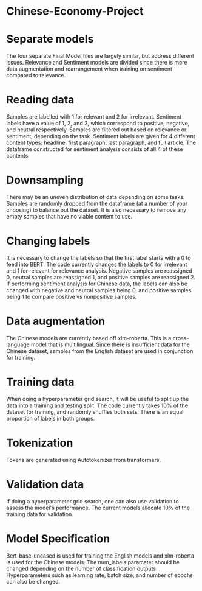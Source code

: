 # Chinese-Economy-Project
# Separate models
The four separate Final Model files are largely similar, but address different issues. Relevance and Sentiment models are divided since there is more data augmentation and rearrangement when training on sentiment compared to relevance.

# Reading data
Samples are labelled with 1 for relevant and 2 for irrelevant. Sentiment labels have a value of 1, 2, and 3, which correspond to positive, negative, and neutral respectively. Samples are filtered out based on relevance or sentiment, depending on the task. 
Sentiment labels are given for 4 different content types: headline, first paragraph, last paragraph, and full article. The dataframe constructed for sentiment analysis consists of all 4 of these contents.

# Downsampling
There may be an uneven distribution of data depending on some tasks. Samples are randomly dropped from the dataframe (at a number of your choosing) to balance out the dataset. It is also necessary to remove any empty samples that have no viable content to use.

# Changing labels
It is necessary to change the labels so that the first label starts with a 0 to feed into BERT. The code currently changes the labels to 0 for irrelevant and 1 for relevant for relevance analysis. Negative samples are reassigned 0, neutral samples are reassigned 1, and positive samples are reassigned 2. If performing sentiment analysis for Chinese data, the labels can also be changed with negative and neutral samples being 0, and positive samples being 1 to compare positive vs nonpositive samples.

# Data augmentation
The Chinese models are currently based off xlm-roberta. This is a cross-language model that is multilingual. Since there is insufficient data for the Chinese dataset, samples from the English dataset are used in conjunction for training.

# Training data
When doing a hyperparameter grid search, it will be useful to split up the data into a training and testing split. The code currently takes 10% of the dataset for training, and randomly shuffles both sets. There is an equal proportion of labels in both groups.

# Tokenization
Tokens are generated using Autotokenizer from transformers.

# Validation data
If doing a hyperparameter grid search, one can also use validation to assess the model's performance. The current models allocate 10% of the training data for validation.

# Model Specification
Bert-base-uncased is used for training the English models and xlm-roberta is used for the Chinese models. The num_labels paramater should be changed depending on the number of classification outputs. Hyperparameters such as learning rate, batch size, and number of epochs can also be changed.

